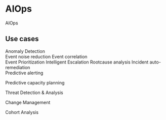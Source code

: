 # AIOps
AIOps


## Use cases
Anomaly Detection  
Event noise reduction 
Event correlation  
Event Prioritization
Intelligent Escalation
Rootcause analysis
Incident auto-remediation  
Predictive alerting

Predictive capacity planning

Threat Detection & Analysis

Change Management

Cohort Analysis








